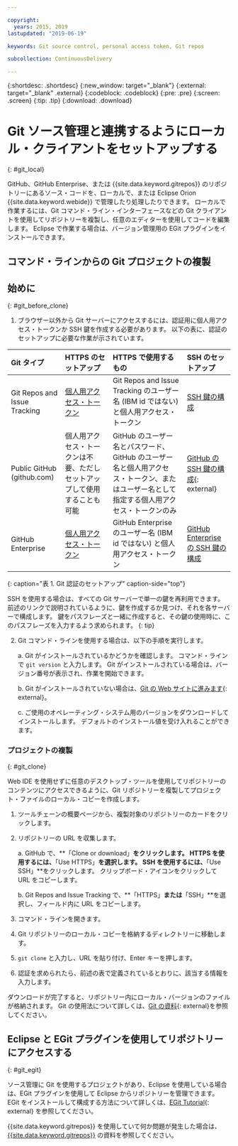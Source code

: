 ```yaml
---

copyright:
  years: 2015, 2019
lastupdated: "2019-06-19"

keywords: Git source control, personal access token, Git repos

subcollection: ContinuousDelivery

---
```


{:shortdesc: .shortdesc}
{:new_window: target="_blank"}
{:external: target="_blank" .external}
{:codeblock: .codeblock}
{:pre: .pre}
{:screen: .screen}
{:tip: .tip}
{:download: .download}

# Git ソース管理と連携するようにローカル・クライアントをセットアップする
{: #git_local}


GitHub、GitHub Enterprise、または {{site.data.keyword.gitrepos}} のリポジトリーにあるソース・コードを、ローカルで、または Eclipse Orion {{site.data.keyword.webide}} で管理したり処理したりできます。 ローカルで作業するには、Git コマンド・ライン・インターフェースなどの Git クライアントを使用してリポジトリーを複製し、任意のエディターを使用してコードを編集します。 Eclipse で作業する場合は、バージョン管理用の EGit プラグインをインストールできます。

## コマンド・ラインからの Git プロジェクトの複製


## 始めに
{: #git_before_clone}

1. ブラウザー以外から Git サーバーにアクセスするには、認証用に個人用アクセス・トークンか SSH 鍵を作成する必要があります。 以下の表に、認証のセットアップに必要な作業が示されています。

| Git タイプ  | HTTPS のセットアップ | HTTPS で使用するもの |  SSH のセットアップ |
|:-----------|:-------------|:------------|:-------------|
| Git Repos and Issue Tracking  | [個人用アクセス・トークン](/docs/services/ContinuousDelivery?topic=ContinuousDelivery-git_working#create_pat) | Git Repos and Issue Tracking のユーザー名 (IBM id ではない) と個人用アクセス・トークン | [SSH 鍵の構成](/docs/services/ContinuousDelivery?topic=ContinuousDelivery-git_working#creating-an-ssh-key) |
| Public GitHub (github.com) | 個人用アクセス・トークンは不要、ただしセットアップして使用することも可能 | GitHub のユーザー名とパスワード、GitHub のユーザー名と個人用アクセス・トークン、またはユーザー名として指定する個人用アクセス・トークンのみ | [GitHub の SSH 鍵の構成](https://help.github.com/articles/generating-a-new-ssh-key-and-adding-it-to-the-ssh-agent/){: external} |
| GitHub Enterprise | [個人用アクセス・トークン](/docs/services/ghededicated?topic=ghededicated-getting-started#ghe_auth) | GitHub Enterprise のユーザー名 (IBM id ではない) と個人用アクセス・トークン | [GitHub Enterprise の SSH 鍵の構成](/docs/services/ghededicated?topic=ghededicated-getting-started#ghe_auth) |
{: caption="表 1. Git 認証のセットアップ" caption-side="top"}

SSH を使用する場合は、すべての Git サーバーで単一の鍵を再利用できます。 前述のリンクで説明されているように、鍵を作成するか見つけ、それを各サーバーで構成します。 鍵をパスフレーズと一緒に作成すると、その鍵の使用時に、このパスフレーズを入力するよう求められます。
{: tip}

2. Git コマンド・ラインを使用する場合は、以下の手順を実行します。

    a. Git がインストールされているかどうかを確認します。 コマンド・ラインで `git version` と入力します。 Git がインストールされている場合は、バージョン番号が表示され、作業を開始できます。

    b. Git がインストールされていない場合は、[Git の Web サイトに進みます](http://git-scm.com/downloads){: external}。

    c. ご使用のオペレーティング・システム用のバージョンをダウンロードしてインストールします。 デフォルトのインストール値を受け入れることができます。


### プロジェクトの複製
{: #git_clone}

Web IDE を使用せずに任意のデスクトップ・ツールを使用してリポジトリーのコンテンツにアクセスできるように、Git リポジトリーを複製してプロジェクト・ファイルのローカル・コピーを作成します。

1. ツールチェーンの概要ページから、複製対象のリポジトリーのカードをクリックします。

2. リポジトリーの URL を収集します。

   a. GitHub で、**「Clone or download」**をクリックします。 HTTPS を使用するには、**「Use HTTPS」**を選択します。  SSH を使用するには、**「Use SSH」**をクリックします。 クリップボード・アイコンをクリックして URL をコピーします。

   b. Git Repos and Issue Tracking で、**「HTTPS」**または**「SSH」**を選択し、フィールド内に URL をコピーします。

3. コマンド・ラインを開きます。

4. Git リポジトリーのローカル・コピーを格納するディレクトリーに移動します。

5. `git clone` と入力し、URL を貼り付け、Enter キーを押します。

6. 認証を求められたら、前述の表で定義されているとおりに、該当する情報を入力します。


ダウンロードが完了すると、リポジトリー内にローカル・バージョンのファイルが格納されます。 Git の使用法について詳しくは、[Git の資料](http://git-scm.com/doc){: external}を参照してください。


## Eclipse と EGit プラグインを使用してリポジトリーにアクセスする
{: #git_egit}

ソース管理に Git を使用するプロジェクトがあり、Eclipse を使用している場合は、EGit プラグインを使用して Eclipse からリポジトリーを管理できます。 EGit をインストールして構成する方法について詳しくは、[EGit Tutorial](http://eclipsesource.com/blogs/tutorials/egit-tutorial/){: external} を参照してください。

{{site.data.keyword.gitrepos}} を使用していて何か問題が発生した場合は、[{{site.data.keyword.gitrepos}}](/docs/services/ContinuousDelivery?topic=ContinuousDelivery-git_working#git_local) の資料を参照してください。
